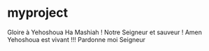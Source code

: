 # myproject

Gloire à Yehoshoua Ha Mashiah ! Notre Seigneur et sauveur ! Amen Yehoshoua est vivant !!!
Pardonne moi Seigneur


